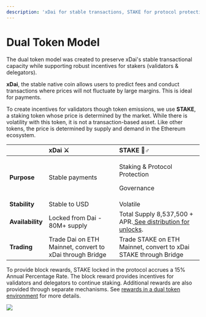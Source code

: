 ```yaml
---
description: 'xDai for stable transactions, STAKE for protocol protection'
---
```


# Dual Token Model

The dual token model was created to preserve xDai's stable transactional capacity while supporting robust incentives for stakers \(validators & delegators\). 

**xDai**, the stable native coin allows users to predict fees and conduct transactions where prices will not fluctuate by large margins.  This is ideal for payments.

To create incentives for validators though token emissions, we use **STAKE**, a staking token whose price is determined by the market. While there is volatility with this token, it is not a transaction-based asset. Like other tokens, the price is determined by supply and demand in the Ethereum ecosystem.

<table>
  <thead>
    <tr>
      <th style="text-align:left"></th>
      <th style="text-align:left">xDai &#x2694;</th>
      <th style="text-align:left">STAKE &#x1F9B8;&#x2642;</th>
    </tr>
  </thead>
  <tbody>
    <tr>
      <td style="text-align:left"><b>Purpose</b>
      </td>
      <td style="text-align:left">Stable payments</td>
      <td style="text-align:left">
        <p>Staking &amp; Protocol Protection</p>
        <p>Governance</p>
      </td>
    </tr>
    <tr>
      <td style="text-align:left"><b>Stability</b>
      </td>
      <td style="text-align:left">Stable to USD</td>
      <td style="text-align:left">Volatile</td>
    </tr>
    <tr>
      <td style="text-align:left"><b>Availability</b>
      </td>
      <td style="text-align:left">Locked from Dai - 80M+ supply</td>
      <td style="text-align:left">Total Supply 8,537,500 + APR.<a href="../../for-stakers/stake-token/stake-token-distribution/"> See distribution for unlocks</a>.</td>
    </tr>
    <tr>
      <td style="text-align:left"><b>Trading</b>
      </td>
      <td style="text-align:left">Trade Dai on ETH Mainnet, convert to xDai through Bridge</td>
      <td style="text-align:left">Trade STAKE on ETH Mainnet, convert to xDai STAKE through Bridge</td>
    </tr>
  </tbody>
</table>

To provide block rewards, STAKE locked in the protocol accrues a 15% Annual Percentage Rate.  The block reward provides incentives for validators and delegators to continue staking. Additional rewards are also provided through separate mechanisms. See [rewards in a dual token environment](../../for-stakers/stake-reward-mechanics/rewards-in-a-dual-token-environment.md) for more details.

![](../../.gitbook/assets/threshold-sigs-1.png)

